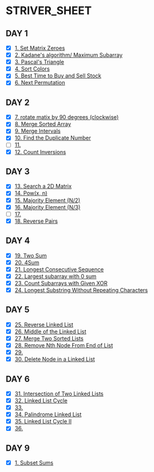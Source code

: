 # STRIVER_SHEET

## DAY 1
- [x] [1. Set Matrix Zeroes ](https://leetcode.com/problems/set-matrix-zeroes/)
- [x] [2. Kadane's algorithm/ Maximum Subarray ](https://leetcode.com/problems/maximum-subarray/)
- [x] [3. Pascal's Triangle ](https://leetcode.com/problems/pascals-triangle/)
- [x] [4. Sort Colors ](https://leetcode.com/problems/sort-colors/)
- [x] [5. Best Time to Buy and Sell Stock ](https://leetcode.com/problems/best-time-to-buy-and-sell-stock/)
- [x] [6. Next Permutation ](https://leetcode.com/problems/next-permutation/)

##  DAY 2
- [x] [7. rotate matix by 90 degrees (clockwise) ](https://leetcode.com/problems/rotate-image/)
- [x] [8. Merge Sorted Array ](https://leetcode.com/problems/merge-sorted-array/)
- [x] [9. Merge Intervals ](https://leetcode.com/problems/merge-intervals/)
- [x] [10. Find the Duplicate Number ](https://leetcode.com/problems/find-the-duplicate-number/)
- [ ] [11.  ]()
- [x] [12. Count Inversions ](https://www.codingninjas.com/codestudio/problems/count-inversions_615?leftPanelTab=0)

## DAY 3
- [x] [13. Search a 2D Matrix ](https://leetcode.com/problems/search-a-2d-matrix/)
- [x] [14. Pow(x, n) ](https://leetcode.com/problems/powx-n/)
- [x] [15. Majority Element (N/2) ](https://leetcode.com/problems/majority-element/)
- [x] [16. Majority Element (N/3) ](https://leetcode.com/problems/majority-element-ii/)
- [ ] [17. ]()
- [x] [18.  Reverse Pairs ](https://leetcode.com/problems/reverse-pairs/)

## DAY 4
- [x] [19. Two Sum ](https://leetcode.com/problems/two-sum/)
- [x] [20. 4Sum ](https://leetcode.com/problems/4sum/)
- [x] [21. Longest Consecutive Sequence ](https://leetcode.com/problems/longest-consecutive-sequence/)
- [x] [22. Largest subarray with 0 sum ](https://practice.geeksforgeeks.org/problems/largest-subarray-with-0-sum/1)
- [x] [23. Count Subarrays with Given XOR ](https://www.codingninjas.com/codestudio/problems/1115652?topList=striver-sde-sheet-problems&utm_source=striver&utm_medium=website) 
- [x] [24. Longest Substring Without Repeating Characters ](https://leetcode.com/problems/longest-substring-without-repeating-characters/)

## DAY 5
- [x] [25. Reverse Linked List ](https://leetcode.com/problems/reverse-linked-list/)
- [x] [26. Middle of the Linked List ](https://leetcode.com/problems/middle-of-the-linked-list/) 
- [x] [27. Merge Two Sorted Lists ](https://leetcode.com/problems/merge-two-sorted-lists/) 
- [x] [28.  Remove Nth Node From End of List ](https://leetcode.com/problems/remove-nth-node-from-end-of-list/) 
- [x] [29. ]()
- [x] [30. Delete Node in a Linked List ](https://leetcode.com/problems/delete-node-in-a-linked-list/) 

## DAY 6
- [x] [31. Intersection of Two Linked Lists ](https://leetcode.com/problems/intersection-of-two-linked-lists/)
- [x] [32. Linked List Cycle ](https://leetcode.com/problems/linked-list-cycle/)
- [x] [33. ]()
- [x] [34. Palindrome Linked List ](https://leetcode.com/problems/palindrome-linked-list/)
- [x] [35. Linked List Cycle II ](https://leetcode.com/problems/linked-list-cycle-ii/)
- [x] [36. ]()

## DAY 9
- [x] [1. Subset Sums ](https://practice.geeksforgeeks.org/problems/subset-sums2234/1)
<!-- - [x] [33. ]() -->